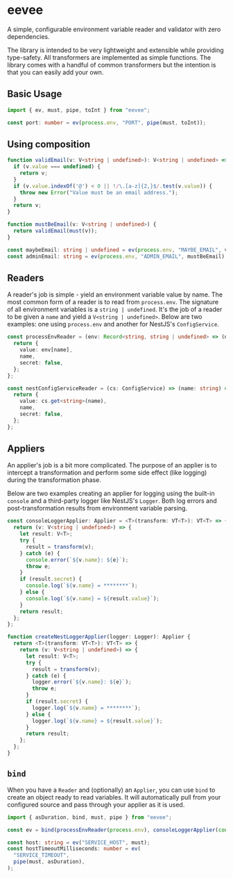 # eevee

A simple, configurable environment variable reader and validator with zero dependencies.

The library is intended to be very lightweight and extensible while providing type-safety.
All transformers are implemented as simple functions. The library comes with a handful
of common transformers but the intention is that you can easily add your own.

## Basic Usage

```typescript
import { ev, must, pipe, toInt } from "eevee";

const port: number = ev(process.env, "PORT", pipe(must, toInt));
```

## Using composition

```typescript
function validEmail(v: V<string | undefined>): V<string | undefined> => {
  if (v.value === undefined) {
    return v;
  }
  if (v.value.indexOf('@') < 0 || !/\.[a-z]{2,}$/.test(v.value)) {
    throw new Error("Value must be an email address.");
  }
  return v;
}

function mustBeEmail(v: V<string | undefined>) {
  return validEmail(must(v));
}

const maybeEmail: string | undefined = ev(process.env, "MAYBE_EMAIL", validEmail);
const adminEmail: string = ev(process.env, "ADMIN_EMAIL", mustBeEmail);
```

## Readers

A reader's job is simple - yield an environment variable value by name. The most common
form of a reader is to read from `process.env`. The signature of all environment variables
is a `string | undefined`. It's the job of a reader to be given a `name` and yield a
`V<string | undefined>`. Below are two examples: one using `process.env` and another for
NestJS's `ConfigService`.

```typescript
const processEnvReader = (env: Record<string, string | undefined> => (name: string) => {
  return {
    value: env[name],
    name,
    secret: false,
  };
};

const nestConfigServiceReader = (cs: ConfigService) => (name: string) => {
  return {
    value: cs.get<string>(name),
    name,
    secret: false,
  };
};
```

## Appliers

An applier's job is a bit more complicated. The purpose of an applier is to intercept
a transformation and perform some side effect (like logging) during the transformation
phase.

Below are two examples creating an applier for logging using the built-in `console` and
a third-party logger like NestJS's `Logger`. Both log errors and
post-transformation results from environment variable parsing.

```typescript
const consoleLoggerApplier: Applier = <T>(transform: VT<T>): VT<T> => {
  return (v: V<string | undefined>) => {
    let result: V<T>;
    try {
      result = transform(v);
    } catch (e) {
      console.error(`${v.name}: ${e}`);
      throw e;
    }
    if (result.secret) {
      console.log(`${v.name} = ********`);
    } else {
      console.log(`${v.name} = ${result.value}`);
    }
    return result;
  };
};

function createNestLoggerApplier(logger: Logger): Applier {
  return <T>(transform: VT<T>): VT<T> => {
    return (v: V<string | undefined>) => {
      let result: V<T>;
      try {
        result = transform(v);
      } catch (e) {
        logger.error(`${v.name}: ${e}`);
        throw e;
      }
      if (result.secret) {
        logger.log(`${v.name} = ********`);
      } else {
        logger.log(`${v.name} = ${result.value}`);
      }
      return result;
    };
  };
}
```

## `bind`

When you have a `Reader` and (optionally) an `Applier`, you can use `bind` to
create an object ready to read variables. It will automatically pull from
your configured source and pass through your applier as it is used.

```typescript
import { asDuration, bind, must, pipe } from "eevee";

const ev = bind(processEnvReader(process.env), consoleLoggerApplier(console));

const host: string = ev("SERVICE_HOST", must);
const hostTimeoutMilliseconds: number = ev(
  "SERVICE_TIMEOUT",
  pipe(must, asDuration),
);
```

